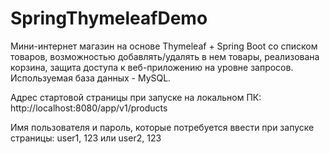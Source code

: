 # SpringThymeleafDemo
Мини-интернет магазин на основе Thymeleaf + Spring Boot со списком товаров, возможностью добавлять/удалять в нем товары,
реализована корзина, защита доступа к веб-приложению на уровне запросов. Используемая база данных - MySQL.

Адрес стартовой страницы при запуске на локальном ПК: http://localhost:8080/app/v1/products

Имя пользователя и пароль, которые потребуется ввести при запуске страницы: user1, 123 или user2, 123
